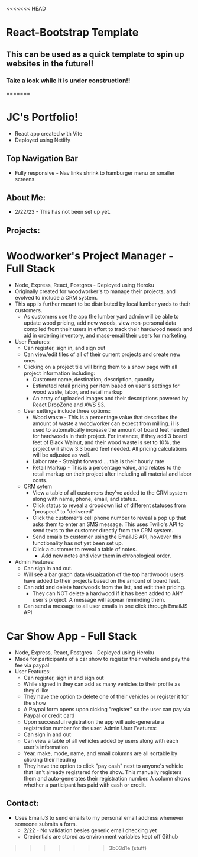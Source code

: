 <<<<<<< HEAD
# React-Bootstrap Template
## This can be used as a quick template to spin up websites in the future!!

### Take a look while it is under construction!!
=======
# JC's Portfolio!
  * React app created with Vite
  * Deployed using Netlify
## Top Navigation Bar
  * Fully responsive - Nav links shrink to hamburger menu on smaller screens.
## About Me:
  * 2/22/23 - This has not been set up yet.

## Projects:
# Woodworker's Project Manager - Full Stack
  * Node, Express, React, Postgres - Deployed using Heroku
  * Originally created for woodworker's to manage their projects, and evolved to include a CRM system.
  * This app is further meant to be distributed by local lumber yards to their customers.
    * As customers use the app the lumber yard admin will be able to update wood pricing, add new woods, view non-personal data compiled from their users in effort to track their hardwood needs and aid in ordering inventory, and mass-email their users for marketing.
  * User Features:
    * Can register, sign in, and sign out
    * Can view/edit tiles of all of their current projects and create new ones
    * Clicking on a project tile will bring them to a show page with all project information including:
      * Customer name, destination, description, quantity
      * Estimated retail pricing per item based on user's settings for wood waste, labor, and retail markup
      * An array of uploaded images and their descriptions powered by React DropZone and AWS S3.
    * User settings include three options:
      * Wood waste - This is a percentage value that describes the amount of waste a woodworker can expect from milling.  iI is used to automatically increase the amount of board feet needed for hardwoods in their project.  For instance, if they add 3 board feet of Black Walnut, and their wood waste is set to 10%, the project will show 3.3 board feet needed.  All pricing calculations will be adjusted as well.
      * Labor rate - Straight forward ... this is their hourly rate
      * Retail Markup - This is a percentage value, and relates to the retail markup on their project after including all material and labor costs.
    * CRM sytem
      * View a table of all customers they've added to the CRM system along with name, phone, email, and status.
      * Click status to reveal a dropdown list of different statuses from "prospect" to "delivered"
      * Click the customer's cell phone number to reveal a pop up that asks them to enter an SMS message.  This uses Twilio's API to send texts to the customer directly from the CRM system.
      * Send emails to customer using the EmailJS API, however this functionality has not yet been set up.
      * Click a customer to reveal a table of notes.
        * Add new notes and view them in chronological order.
  * Admin Features:
    * Can sign in and out.
    * Will see a bar graph data visuaization of the top hardwoods users have added to their projects based on the amount of board feet.
    * Can add and delete hardwoods from the list, and edit their pricing.
      * They can NOT delete a hardwood if it has been added to ANY user's project.  A message will appear reminding them.
    * Can send a message to all user emails in one click through EmailJS API
# Car Show App - Full Stack
  * Node, Express, React, Postgres - Deployed using Heroku
  * Made for participants of a car show to register their vehicle and pay the fee via paypal
  * User Features:
    * Can register, sign in and sign out
    * While signed in they can add as many vehicles to their profile as they'd like
    * They have the option to delete one of their vehicles or register it for the show
    * A Paypal form opens upon cicking "register" so the user can pay via Paypal or credit card
    * Upon successful registration the app will auto-generate a registration number for the user.
  Admin User Features:
    * Can sign in and out
    * Can view a table of all vehicles added by users along with each user's information
    * Year, make, mode, name, and email columns are all sortable by clicking their heading
    * They have the option to click "pay cash" next to anyone's vehicle that isn't already registered for the show.  This manually registers them and auto-generates their registration number.  A column shows whether a participant has paid with cash or credit.
## Contact:
  * Uses EmailJS to send emails to my personal email address whenever someone submits a form.
    * 2/22 - No validation besies generic email checking yet
    * Credentials are stored as environment variables kept off Github

>>>>>>> 3b03d1e (stuff)

